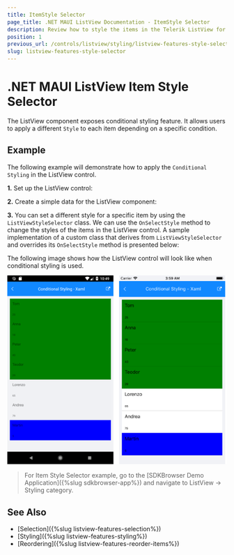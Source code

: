 ```yaml
---
title: ItemStyle Selector
page_title: .NET MAUI ListView Documentation - ItemStyle Selector
description: Review how to style the items in the Telerik ListView for .NET MAUI by using style selector.
position: 1
previous_url: /controls/listview/styling/listview-features-style-selector
slug: listview-features-style-selector
---
```


# .NET MAUI ListView Item Style Selector

The ListView component exposes conditional styling feature. It allows users to apply a different `Style` to each item depending on a specific condition.

## Example

The following example will demonstrate how to apply the `Conditional Styling` in the ListView control. 

**1.** Set up the ListView control:

<snippet id='listview-styleselector-listview-xaml'/>

**2.** Create a simple data for the ListView component:

<snippet id='listview-styleselector-source'/>

**3.** You can set a different style for a specific item by using the `ListViewStyleSelector` class. We can use the `OnSelectStyle` method to change the styles of the items in the ListView control. A sample implementation of a custom class that derives from `ListViewStyleSelector` and overrides its `OnSelectStyle` method is presented below:

 <snippet id='listview-features-onselectstyle'/>

The following image shows how the ListView control will look like when conditional styling is used.

![.NET MAUI ListView Style Selector](../images/listview-features-style-selector.png "Style Selector")

> For Item Style Selector example, go to the [SDKBrowser Demo Application]({%slug sdkbrowser-app%}) and navigate to ListView -> Styling category.

## See Also

- [Selection]({%slug listview-features-selection%})
- [Styling]({%slug listview-features-styling%})
- [Reordering]({%slug listview-features-reorder-items%})

